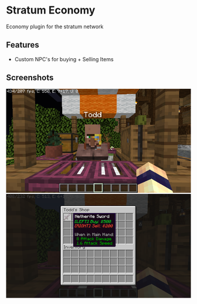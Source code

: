 # Stratum Economy
Economy plugin for the stratum network

## Features
* Custom NPC's for buying + Selling Items
## Screenshots
![img.png](Images/merchant-image.png)
![shop-image](Images/shop-image.png)